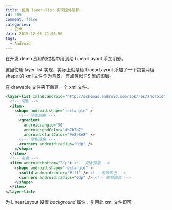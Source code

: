 ```yaml
---
title: 使用 layer-list 实现控件阴影
id: 409
comment: false
categories:
  - 安卓
date: 2015-12-05 21:05:56
tags:
  - Android
---
```


在开发 demo 应用的过程中用到给 LinearLayout 添加阴影。

这里使用 layer-list 实现，实际上就是给 LinearLayout 添加了一个包含两层 shape 的 xml 文件作为背景，有点类似 PS 里的图层。
<!--more-->

在 drawable 文件夹下新建一个 xml 文件。

``` xml
<layer-list xmlns:android="http://schemas.android.com/apk/res/android">
  <!-- 阴影 -->
  <item>
    <shape android:shape="rectangle" >
      <!-- 阴影颜色 -->
      <gradient
        android:angle="90"
        android:endColor="#b7b7b7"
        android:startColor="#e8e8e8" />
      <!-- 阴影圆角 -->
      <corners android:radius="0dp" /> 
    </shape>
  </item>
  <!-- 前景 -->
  <item android:bottom="2dp"> <!-- 阴影厚度 -->
    <shape android:shape="rectangle" >
      <solid android:color="#fff" /> <!-- 前景颜色 -->
      <corners android:radius="0dp" /> <!-- 前景圆角 -->
    </shape>
  </item>
</layer-list>
```

为 LinearLayout 设置 _background_ 属性，引用此 xml 文件即可。
